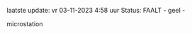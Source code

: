 laatste update: 
vr 03-11-2023  4:58   uur 
Status: FAALT - geel - 
<div class="service R">microstation</div>